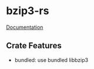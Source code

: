 # bzip3-rs

[Documentation](https://docs.rs/bzip3/latest/bzip3)

## Crate Features
- bundled: use bundled libbzip3